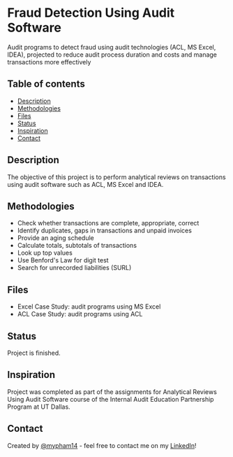 # Fraud Detection Using Audit Software
Audit programs to detect fraud using audit technologies (ACL, MS Excel, IDEA), projected to reduce audit process duration and costs and manage transactions more effectively

## Table of contents
* [Description](#description)
* [Methodologies](#methodologies)
* [Files](#files)
* [Status](#status)
* [Inspiration](#inspiration)
* [Contact](#contact)

## Description

The objective of this project is to perform analytical reviews on transactions using audit software such as ACL, MS Excel and IDEA. 

## Methodologies
* Check whether transactions are complete, appropriate, correct
* Identify duplicates, gaps in transactions and unpaid invoices
* Provide an aging schedule
* Calculate totals, subtotals of transactions
* Look up top values
* Use Benford's Law for digit test
* Search for unrecorded liabilities (SURL)

## Files
* Excel Case Study: audit programs using MS Excel
* ACL Case Study: audit programs using ACL

## Status
Project is finished.

## Inspiration
Project was completed as part of the assignments for Analytical Reviews Using Audit Software course of the Internal Audit Education Partnership Program at UT Dallas.

## Contact
Created by [@mypham14](https://github.com/mypham14/) - feel free to contact me on my [LinkedIn](https://www.linkedin.com/in/mytrapham)!
